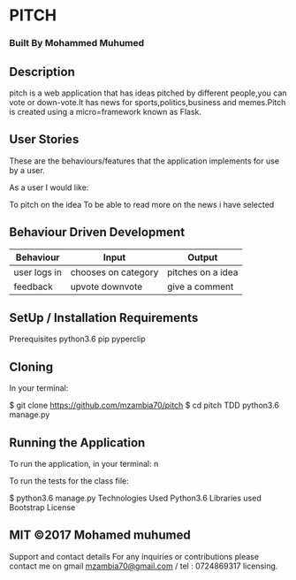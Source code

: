 # PITCH
### Built By Mohammed Muhumed
## Description
pitch is a web application that has ideas pitched by different people,you can vote or down-vote.It has news for sports,politics,business and memes.Pitch is created using a micro=framework known as Flask.

## User Stories
These are the behaviours/features that the application implements for use by a user.

As a user I would like:

To pitch on the idea
To be able to read more on the news i have selected
## Behaviour Driven Development
Behaviour |	Input |	Output
----|----|----
user logs in |	chooses on category|	pitches on a idea
feedback|	upvote downvote	|give a comment
## SetUp / Installation Requirements
Prerequisites
python3.6
pip
pyperclip
## Cloning
In your terminal:

  $ git clone  https://github.com/mzambia70/pitch
  $ cd pitch 
TDD
python3.6 manage.py

## Running the Application
To run the application, in your terminal:
n

To run the tests for the class file:

  $ python3.6 manage.py
Technologies Used
Python3.6
Libraries used
Bootstrap
License
## MIT ©2017 Mohamed muhumed

Support and contact details
For any inquiries or contributions please contact me on gmail mzambia70@gmail.com / tel : 0724869317 licensing.

